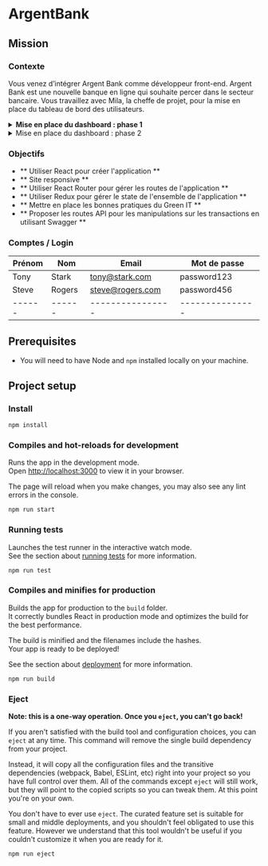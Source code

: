 # ArgentBank



## Mission 
### Contexte

Vous venez d’intégrer Argent Bank comme développeur front-end.
Argent Bank est une nouvelle banque en ligne qui souhaite percer dans le secteur bancaire.
Vous travaillez avec Mila, la cheffe de projet, pour la mise en place du tableau de bord des utilisateurs. 

<details><summary><b>Mise en place du dashboard : phase 1</b></summary>
---
De : Avery Moreau
À : Mila, Vous
---

Bonjour Mila et l’équipe,

Nous allons pouvoir commencer à travailler sur notre application web React pour le nouveau système d'authentification des utilisateurs. 

Ayant des délais très serrés, nous comptons beaucoup sur l’équipe !

Voici un aperçu de ce dont nous avons besoin pour la **phase 1 : Authentification des utilisateurs**.

- Créer l’application web complète et responsive avec React. Comme point de départ, nous vous avons fourni le HTML statique et le CSS pour la page d'accueil, la page de connexion et la page de profil.
- Utiliser Redux pour gérer le state de l'ensemble de l'application.
- Ce que doit faire l’application (voir les détails pour chacune des fonctionnalités sur nos modèles de GitHub Issues) :
    - L'utilisateur peut visiter la page d'accueil.
    - L'utilisateur peut se connecter au système.
    - L'utilisateur peut se déconnecter du système.
    - L'utilisateur ne peut voir les informations relatives à son propre profil qu'après s'être connecté avec succès.
    - L’utilisateur ne peut pas modifier son nom ni son prénom, mais il peut modifier son pseudo.

Vous pouvez commencer par forker notre repo existant et suivre l’avancement du travail en créant des issues GitHub, grâce aux modèles d’Issues que nous y avons incluses.

Nos ingénieurs back-end ont déjà créé toutes les routes API dont vous avez besoin. Vous trouverez toute la documentation Swagger à l'intérieur du repo.

Un petit point sur Redux. À ce stade de l'application, cela peut paraître un peu trop, pour le peu de données à passer entre les composants. Mais gardez bien en tête que lorsque nous travaillerons sur les transactions, nous aurons alors beaucoup plus de données à gérer.  

A noter lors de l’intégration du contenu des pages : nous aimerions mettre en place des bonnes pratiques de Green Code.
- Il faut veiller en particulier à 2 aspects lors de l’intégration : 
   - que les images soient optimisées tant sur le poids que sur les dimensions.
   - que le code soit optimisé par la création, le plus possible, de composants réutilisables.

Merci à vous, 
Je vous envoie un mail demain pour la deuxième étape. 
Avery.
</details>

<details><summary>Mise en place du dashboard : phase 2</summary>
---
De : Avery Moreau
À : Vous
---

Pour la phase 2 : Transactions, nous sommes encore en phase de conception. Nous mettons au point une fonctionnalité pour les transactions, qui doit pouvoir permettre aux utilisateurs :
    - de visualiser toutes leurs transactions pour le mois en cours, groupées par compte ;
    - de visualiser les détails d'une transaction dans une autre vue ;
    - d'ajouter, de modifier ou de supprimer des informations sur une transaction (on ne supprimera ou n'ajoutera pas de transaction).

Afin d’avoir plusieurs avis sur la question, et comme vous travaillez sur l’application dans la phase 1, nous voulons connaître votre avis sur la façon dont vous pensez que les routes API devraient être modélisées du côté back-end. Nous avons besoin que vous nous fournissiez un document décrivant les routes API proposées pour les manipulations sur les transactions, en suivant les directives de Swagger. 

Parmi les éléments clés à spécifier pour chaque endpoint de l’API, il faudra :
    - la méthode HTTP (ex. : GET, POST, etc.) ;
    - la route (ex. : /store/inventory) ;
    - la description de ce à quoi correspond l’endpoint (ex. : Retour de l'inventaire des animaux de compagnie) ;
    - les paramètres possibles pour tenir compte des différents scénarios (ex. : itemId (facultatif) = ID de l'article spécifique à demander à la base de données d'inventaire) ;
    - les différentes réponses avec les codes de réponse correspondants qui ont un sens pour cet endpoint (ex. : 404 : réponse d'erreur d'article inconnu).

Vous pouvez utiliser la page des transactions présentée dans les maquettes pour guider vos choix (mais vous n'avez pas besoin d'implémenter cette page). Assurez-vous simplement que le document soit exporté vers un fichier YAML (c'est-à-dire Fichier > Enregistrer sous YAML) en utilisant la syntaxe Swagger, qui peut être exportée dans l'outil d'édition de Swagger.

Nous ferons une revue de code et discuterons ensemble de la proposition d'API une fois que tout sera terminé.

Au plaisir de travailler avec vous !

Avery Moreau
</details>

### Objectifs

- ** Utiliser React pour créer l'application **
- ** Site responsive **
- ** Utiliser React Router pour gérer les routes de l'application ** 
- ** Utiliser Redux pour gérer le state de l'ensemble de l'application **
- ** Mettre en place les bonnes pratiques du Green IT **
- ** Proposer les routes API pour les manipulations sur les transactions en utilisant Swagger **

### Comptes / Login

| Prénom | Nom    | Email            | Mot de passe    |
| ------ | ------ | ---------------- | --------------- |
| Tony   | Stark  | tony@stark.com   | password123     |
| Steve  | Rogers | steve@rogers.com | password456     |
| ------ | ------ | ---------------- | --------------- |

## Prerequisites

- You will need to have Node and `npm` installed locally on your machine.



## Project setup

### Install
```
npm install
```

### Compiles and hot-reloads for development

Runs the app in the development mode.\
Open [http://localhost:3000](http://localhost:3000) to view it in your browser.

The page will reload when you make changes, you may also see any lint errors in the console.

```
npm run start
```

### Running tests

Launches the test runner in the interactive watch mode.\
See the section about [running tests](https://facebook.github.io/create-react-app/docs/running-tests) for more information.

```
npm run test
```

### Compiles and minifies for production

Builds the app for production to the `build` folder.\
It correctly bundles React in production mode and optimizes the build for the best performance.

The build is minified and the filenames include the hashes.\
Your app is ready to be deployed!

See the section about [deployment](https://facebook.github.io/create-react-app/docs/deployment) for more information.

```
npm run build
```

### Eject

**Note: this is a one-way operation. Once you `eject`, you can't go back!**

If you aren't satisfied with the build tool and configuration choices, you can `eject` at any time. This command will remove the single build dependency from your project.

Instead, it will copy all the configuration files and the transitive dependencies (webpack, Babel, ESLint, etc) right into your project so you have full control over them. All of the commands except `eject` will still work, but they will point to the copied scripts so you can tweak them. At this point you're on your own.

You don't have to ever use `eject`. The curated feature set is suitable for small and middle deployments, and you shouldn't feel obligated to use this feature. However we understand that this tool wouldn't be useful if you couldn't customize it when you are ready for it.

```
npm run eject
```